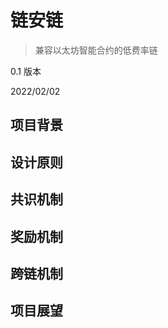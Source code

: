 # 链安链

>兼容以太坊智能合约的低费率链


0.1 版本

2022/02/02


## 项目背景




## 设计原则



## 共识机制



## 奖励机制


## 跨链机制



## 项目展望

